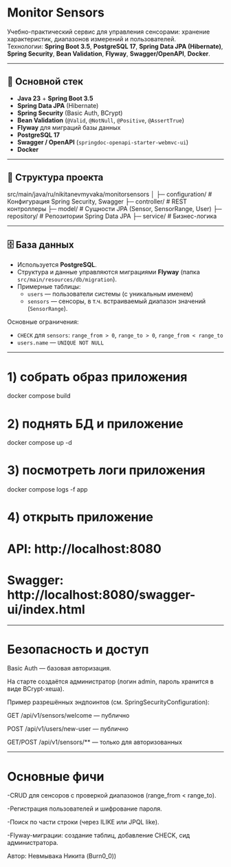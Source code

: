 # Monitor Sensors

Учебно-практический сервис для управления сенсорами: хранение характеристик, диапазонов измерений и пользователей.  
Технологии: **Spring Boot 3.5**, **PostgreSQL 17**, **Spring Data JPA (Hibernate)**, **Spring Security**, **Bean Validation**, **Flyway**, **Swagger/OpenAPI**, **Docker**.

---

## 🚀 Основной стек
- **Java 23** + **Spring Boot 3.5**
- **Spring Data JPA** (Hibernate)
- **Spring Security** (Basic Auth, BCrypt)
- **Bean Validation** (`@Valid`, `@NotNull`, `@Positive`, `@AssertTrue`)
- **Flyway** для миграций базы данных
- **PostgreSQL 17**
- **Swagger / OpenAPI** (`springdoc-openapi-starter-webmvc-ui`)
- **Docker**

---

## 📂 Структура проекта
src/main/java/ru/nikitanevmyvaka/monitorsensors
│
├─ configuration/ # Конфигурация Spring Security, Swagger
├─ controller/ # REST контроллеры
├─ model/ # Сущности JPA (Sensor, SensorRange, User)
├─ repository/ # Репозитории Spring Data JPA
├─ service/ # Бизнес-логика

---

## 🗄️ База данных
- Используется **PostgreSQL**.  
- Структура и данные управляются миграциями **Flyway** (папка `src/main/resources/db/migration`).
- Примерные таблицы:
  - `users` — пользователи системы (с уникальным именем)
  - `sensors` — сенсоры, в т.ч. встраиваемый диапазон значений (`SensorRange`).

Основные ограничения:
- `CHECK` для `sensors`: `range_from > 0`, `range_to > 0`, `range_from < range_to`
- `users.name` — `UNIQUE NOT NULL`

---

# 1) собрать образ приложения
docker compose build

# 2) поднять БД и приложение
docker compose up -d

# 3) посмотреть логи приложения
docker compose logs -f app

# 4) открыть приложение
# API:       http://localhost:8080
# Swagger:   http://localhost:8080/swagger-ui/index.html

---

# Безопасность и доступ

Basic Auth — базовая авторизация.

На старте создаётся администратор (логин admin, пароль хранится в виде BCrypt-хеша).

Пример разрешённых эндпоинтов (см. SpringSecurityConfiguration):

GET /api/v1/sensors/welcome — публично

POST /api/v1/users/new-user — публично

GET/POST /api/v1/sensors/** — только для авторизованных

---


# Основные фичи

-CRUD для сенсоров c проверкой диапазонов (range_from < range_to).

-Регистрация пользователей и шифрование пароля.

-Поиск по части строки (через ILIKE или JPQL like).

-Flyway-миграции: создание таблиц, добавление CHECK, сид администратора.

Автор: Невмывака Никита (Burn0_0))
